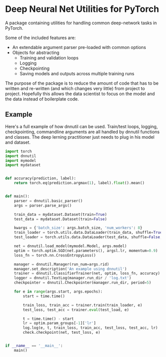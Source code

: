 # Deep Neural Net Utilities for PyTorch

A package containing utilities for handling common deep-network tasks in PyTorch.

Some of the included features are:

- An extendable argument parser pre-loaded with common options
- Objects for abstracting
  - Training and validation loops
  - Logging
  - Checkpointing
  - Saving models and outputs across multiple training runs

The purpose of the package is to reduce the amount of code that has to be written and re-written (and which changes very little) from project to project. Hopefully this allows the data scientist to focus on the model and the data instead of boilerplate code.

## Example

Here's a full example of how dnnutil can be used. Train/test loops, logging, checkpointing, commandline arguments are all handled by dnnutil functions and classes. The deep lerning practitioner just needs to plug in his model and dataset.

```python
import torch
import dnnutil
import mymodel
import mydataset


def accuracy(prediction, label):
    return torch.eq(prediction.argmax(1), label).float().mean()


def main():
    parser = dnnutil.basic_parser()
    args = parser.parse_args()

    train_data = mydataset.Dataset(train=True)
    test_data = mydataset.Dataset(train=False)

    kwargs = {'batch_size': args.batch_size, 'num_workers': 8}
    train_loader = torch.utils.data.DataLoader(train_data, shuffle=True, **kwargs)
    test_loader = torch.utils.data.DataLoader(test_data, shuffle=False, **kwargs)

    net = dnnutil.load_model(mymodel.Model, args.model)
    optim = torch.optim.SGD(net.parameters(), argsl.lr, momentum=0.9)
    loss_fn = torch.nn.CrossEntropyLoss()

    manager = dnnutil.Manager(run_num=args.rid)
    manager.set_description('An example using dnnutil')
    trainer = dnnutil.ClassifierTrainer(net, optim, loss_fn, accuracy)
    logger = dnnutil.TextLog(manager.run_dir / 'log.txt')
    checkpointer = dnnutil.Checkpointer(manager.run_dir, period=5)

    for e in range(args.start, args.epochs):
        start = time.time()

        train_loss, train_acc = trainer.train(train_loader, e)
        test_loss, test_acc = trainer.eval(test_load, e)

        t = time.time() - start
        lr = optim.param_groups[-1]['lr']
        log.log(e, t, train_loss, train_acc, test_loss, test_acc, lr)
        check.checkpoint(net, test_loss, e)


if __name__ == '__main__':
    main()
```
